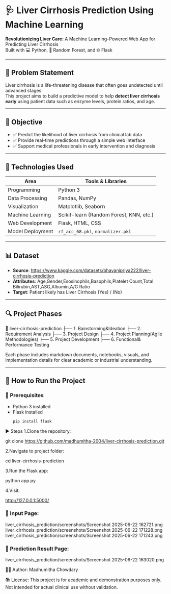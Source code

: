# 🩺 Liver Cirrhosis Prediction Using Machine Learning

**Revolutionizing Liver Care:** A Machine Learning–Powered Web App for Predicting Liver Cirrhosis  
Built with 💻 Python, 🧠 Random Forest, and 🌐 Flask

---

## 📌 Problem Statement

Liver cirrhosis is a life-threatening disease that often goes undetected until advanced stages.  
This project aims to build a predictive model to help **detect liver cirrhosis early** using patient data such as enzyme levels, protein ratios, and age.

---

## 🎯 Objective

- ✅ Predict the likelihood of liver cirrhosis from clinical lab data
- ✅ Provide real-time predictions through a simple web interface
- ✅ Support medical professionals in early intervention and diagnosis

---

## 🧠 Technologies Used

| Area              | Tools & Libraries                         |
|-------------------|-------------------------------------------|
| Programming       | Python 3                                   |
| Data Processing   | Pandas, NumPy                              |
| Visualization     | Matplotlib, Seaborn                        |
| Machine Learning  | Scikit-learn (Random Forest, KNN, etc.)   |
| Web Development   | Flask, HTML, CSS                           |
| Model Deployment  | `rf_acc_68.pkl`, `normalizer.pkl`         |

---

## 📊 Dataset

- **Source**: https://www.kaggle.com/datasets/bhavanipriya222/liver-cirrhosis-prediction
- **Attributes**: Age,Gender,Esosinophils,Basophils,Platelet Count,Total Bilirubin,AST,ASG,Albumin,A/G Ratio
- **Target**: Patient likely has Liver Cirrhosis (Yes) / (No)

---

## 🔍 Project Phases

📁 liver-cirrhosis-prediction
├── 1. Bainstorming&Ideation
├── 2. Requirement Analysis
├── 3. Project Design
├── 4. Project Planning(Agile Methodologies)
├── 5. Project Development
├── 6. Functional& Performance Testing

Each phase includes markdown documents, notebooks, visuals, and implementation details for clear academic or industrial understanding.

---

## 🚀 How to Run the Project

### 🧱 Prerequisites
- Python 3 installed
- Flask installed  
  ```bash
  pip install flask
▶️ Steps
1.Clone the repository:

git clone https://github.com/madhumitha-2004/liver-cirrhosis-prediction.git

2.Navigate to project folder:

cd liver-cirrhosis-prediction

3.Run the Flask app:

python app.py

4.Visit:

http://127.0.0.1:5000/

### 🔹 Input Page:
liver_cirrhosis_prediction/screenshots/Screenshot 2025-06-22 162721.png
liver_cirrhosis_prediction/screenshots/Screenshot 2025-06-22 171228.png
liver_cirrhosis_prediction/screenshots/Screenshot 2025-06-22 171243.png

### 🔹 Prediction Result Page:
liver_cirrhosis_prediction/screenshots/Screenshot 2025-06-22 163020.png


🙋‍♀️ Author:
Madhumitha Chowdary

📚 License:
This project is for academic and demonstration purposes only. Not intended for actual clinical use without validation.


